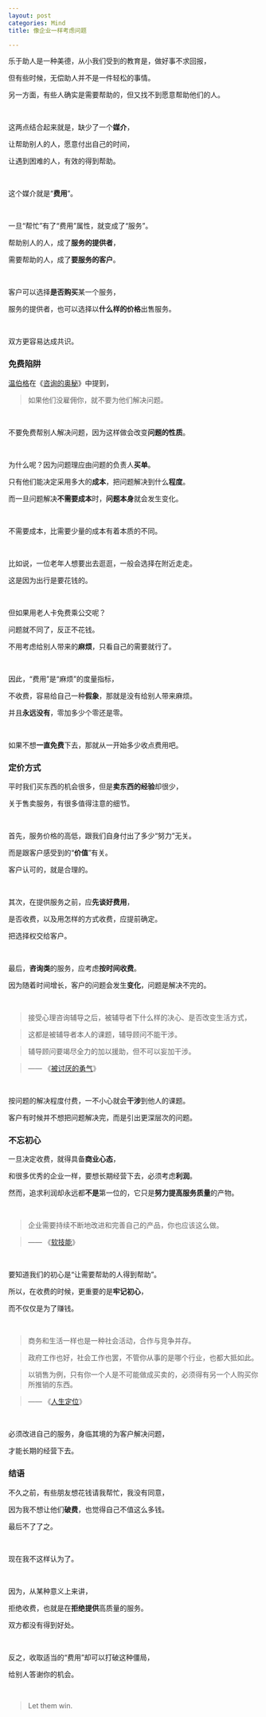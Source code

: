```yaml
---
layout: post
categories: Mind
title: 像企业一样考虑问题

---
```


乐于助人是一种美德，从小我们受到的教育是，做好事不求回报，

但有些时候，无偿助人并不是一件轻松的事情。

另一方面，有些人确实是需要帮助的，但又找不到愿意帮助他们的人。

<br/>

这两点结合起来就是，缺少了一个**媒介**，

让帮助别人的人，愿意付出自己的时间，

让遇到困难的人，有效的得到帮助。

<br/>

这个媒介就是“**费用**”。

<br/>

一旦“帮忙”有了“费用”属性，就变成了“服务”。

帮助别人的人，成了**服务的提供者**，

需要帮助的人，成了**要服务的客户**。

<br/>

客户可以选择**是否购买**某一个服务，

服务的提供者，也可以选择以**什么样的价格**出售服务。

<br/>

双方更容易达成共识。

### 免费陷阱

[温伯格](https://baike.baidu.com/item/Gerald%20M.%20Weinberg/6766440)在《[咨询的奥秘](https://book.douban.com/subject/26282714/)》中提到，

> 如果他们没雇佣你，就不要为他们解决问题。

<br/>

不要免费帮别人解决问题，因为这样做会改变**问题的性质**。

<br/>

为什么呢？因为问题理应由问题的负责人**买单**。

只有他们能决定采用多大的**成本**，把问题解决到什么**程度**。

而一旦问题解决**不需要成本**时，**问题本身**就会发生变化。

<br/>

不需要成本，比需要少量的成本有着本质的不同。

<br/>

比如说，一位老年人想要出去逛逛，一般会选择在附近走走。

这是因为出行是要花钱的。

<br/>

但如果用老人卡免费乘公交呢？

问题就不同了，反正不花钱。

不用考虑给别人带来的**麻烦**，只看自己的需要就行了。

<br/>

因此，“费用”是“麻烦”的度量指标，

不收费，容易给自己一种**假象**，那就是没有给别人带来麻烦。

并且**永远没有**，零加多少个零还是零。

<br/>

如果不想**一直免费**下去，那就从一开始多少收点费用吧。

### 定价方式

平时我们买东西的机会很多，但是**卖东西的经验**却很少，

关于售卖服务，有很多值得注意的细节。

<br/>

首先，服务价格的高低，跟我们自身付出了多少“努力”无关。

而是跟客户感受到的“**价值**”有关。

客户认可的，就是合理的。

<br/>

其次，在提供服务之前，应**先谈好费用**，

是否收费，以及用怎样的方式收费，应提前确定。

把选择权交给客户。

<br/>

最后，**咨询类**的服务，应考虑**按时间收费**。

因为随着时间增长，客户的问题会发生**变化**，问题是解决不完的。

<br/>

> 接受心理咨询辅导之后，被辅导者下什么样的决心、是否改变生活方式，

> 这都是被辅导者本人的课题，辅导顾问不能干涉。

> 辅导顾问要竭尽全力的加以援助，但不可以妄加干涉。

> —— 《[被讨厌的勇气](https://book.douban.com/subject/26369699/)》

<br/>

按问题的解决程度付费，一不小心就会**干涉**到他人的课题。

客户有时候并不想把问题解决完，而是引出更深层次的问题。

### 不忘初心

一旦决定收费，就得具备**商业心态**，

和很多优秀的企业一样，要想长期经营下去，必须考虑**利润**。

然而，追求利润却永远都**不是**第一位的，它只是**努力提高服务质量**的产物。

<br/>

> 企业需要持续不断地改进和完善自己的产品，你也应该这么做。

> —— 《[软技能](https://book.douban.com/subject/26835090/)》

<br/>

要知道我们的初心是“让需要帮助的人得到帮助”。

所以，在收费的时候，更重要的是**牢记初心**，

而不仅仅是为了赚钱。

<br/>

> 商务和生活一样也是一种社会活动，合作与竞争并存。

> 政府工作也好，社会工作也罢，不管你从事的是哪个行业，也都大抵如此。

> 以销售为例，只有你一个人是不可能做成买卖的，必须得有另一个人购买你所推销的东西。

> —— 《[人生定位](https://book.douban.com/subject/6801742/)》

<br/>

必须改进自己的服务，身临其境的为客户解决问题，

才能长期的经营下去。

### 结语

不久之前，有些朋友想花钱请我帮忙，我没有同意，

因为我不想让他们**破费**，也觉得自己不值这么多钱。

最后不了了之。

<br/>

现在我不这样认为了。

<br/>

因为，从某种意义上来讲，

拒绝收费，也就是在**拒绝提供**高质量的服务。

双方都没有得到好处。

<br/>

反之，收取适当的“费用”却可以打破这种僵局，

给别人答谢你的机会。

<br/>

> Let them win.
